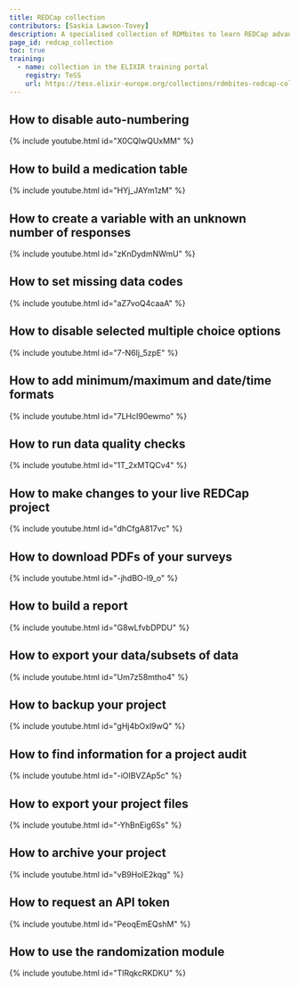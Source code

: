 ```yaml
---
title: REDCap collection
contributors: [Saskia Lawson-Tovey]
description: A specialised collection of RDMbites to learn REDCap advanced functionalities
page_id: redcap_collection
toc: true
training:
  - name: collection in the ELIXIR training portal
    registry: TeSS
    url: https://tess.elixir-europe.org/collections/rdmbites-redcap-collection
---
```



## How to disable auto-numbering

{% include youtube.html id="X0CQlwQUxMM" %}

## How to build a medication table

{% include youtube.html id="HYj_JAYm1zM" %}

## How to create a variable with an unknown number of responses

{% include youtube.html id="zKnDydmNWmU" %}

## How to set missing data codes

{% include youtube.html id="aZ7voQ4caaA" %}

## How to disable selected multiple choice options

{% include youtube.html id="7-N6Ij_5zpE" %}

## How to add minimum/maximum and date/time formats

{% include youtube.html id="7LHcI90ewmo" %}

## How to run data quality checks

{% include youtube.html id="1T_2xMTQCv4" %}

## How to make changes to your live REDCap project

{% include youtube.html id="dhCfgA817vc" %}

## How to download PDFs of your surveys

{% include youtube.html id="-jhdBO-l9_o" %}

## How to build a report

{% include youtube.html id="G8wLfvbDPDU" %}

## How to export your data/subsets of data

{% include youtube.html id="Um7z58mtho4" %}

## How to backup your project

{% include youtube.html id="gHj4bOxl9wQ" %}

## How to find information for a project audit

{% include youtube.html id="-iOIBVZAp5c" %}

## How to export your project files

{% include youtube.html id="-YhBnEig6Ss" %}

## How to archive your project

{% include youtube.html id="vB9HolE2kqg" %}

## How to request an API token

{% include youtube.html id="PeoqEmEQshM" %}

## How to use the randomization module

{% include youtube.html id="TlRqkcRKDKU" %}
